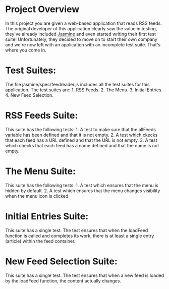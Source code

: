 Project Overview
=====================================================================
In this project you are given a web-based application that reads RSS feeds. The original developer of this application clearly saw the value in testing, they've already included [Jasmine](http://jasmine.github.io/) and even started writing their first test suite! Unfortunately, they decided to move on to start their own company and we're now left with an application with an incomplete test suite. That's where you come in.

Test Suites:
=====================================================================
The file jasmine/spec/feedreader.js includes all the test suites for this application.
The test suites are:
	1. RSS Feeds.
	2. The Menu.
	3. Initial Entries.
	4. New Feed Selection. 

RSS Feeds Suite:
=====================================================================
This suite has the following tests:
	1. A test to make sure that the allFeeds variable has been defined and that it is not empty.
	2. A test which ckecks that each feed has a URL defined and that the URL is not empty.
	3. A test which checks that each feed has a name defined and that the name is not empty.

The Menu Suite:
=====================================================================
This suite has the following tests:
	1. A test which ensures that the menu is hidden by default.
	2. A test which ensures that the menu changes visibility when the menu icon is clicked.

Initial Entries Suite:
=====================================================================
This suite has a single test. The test ensures that when the loadFeed function is called and completes its work, there is at least a single entry (article) within the feed container.

New Feed Selection Suite:
=====================================================================
This suite has a single test. The test ensures that when a new feed is loaded by the loadFeed function, the content actually changes.